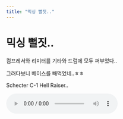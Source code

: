 ```yaml
---
title: "믹싱 뻘짓.."
---
```

# 믹싱 뻘짓..

컴프레서와 리미터를 기타와 드럼에 모두 퍼부었다..

그러다보니 베이스를 빼먹었네..ㅎㅎ

Schecter C-1 Hell Raiser..

![audio](/assets/images/b3786ca237f15063d4a07bd58da0caed.mp3)



